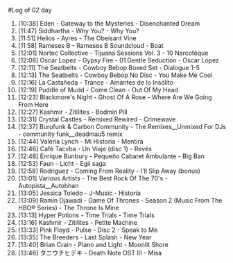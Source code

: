 #Log of 02 day

1. [10:38] Eden - Gateway to the Mysteries - Disenchanted Dream
1. [11:47] Siddhartha - Why You? - Why You?
1. [11:51] Helios - Ayres - The Obeisant Vine
1. [11:58] Rameses B - Rameses B Soundcloud - Boat
1. [12:01] Nortec Collective - Tijuana Sessions Vol. 3 - 10 Narcotéque
1. [12:08] Oscar Lopez - Gypsy Fire - 01.Gentle Seduction - Oscar Lopez
1. [12:11] The Seatbelts - Cowboy Bebop Boxed Set - Dialogue 1-5
1. [12:13] The Seatbelts - Cowboy Bebop No Disc - You Make Me Cool
1. [12:16] La Castañeda - Trance - Amantes de lo Insólito
1. [12:19] Puddle of Mudd - Come Clean - Out Of My Head
1. [12:23] Blackmore's Night - Ghost Of A Rose - Where Are We Going From Here
1. [12:27] Kashmir - Zitilites - Bodmin Pill
1. [12:31] Crystal Castles - Remixed Rewired - Crimewave
1. [12:37] Burufunk & Carbon Community - The Remixes__Unmixed For DJs - community funk__deadmau5 remix
1. [12:44] Valeria Lynch - Mi Historia - Mentira
1. [12:46] Café Tacvba - Un Viaje (disc 1) - Revés
1. [12:48] Enrique Bunbury - Pequeño Cabaret Ambulante - Big Ban
1. [12:53] Faun - Licht - Egil saga
1. [12:58] Rodriguez - Coming From Reality - I'll Slip Away (bonus)
1. [13:01] Various Artists - The Best Rock Of The 70's - Autopista__Autobhan
1. [13:05] Jessica Toledo - J-Music - Historia
1. [13:09] Ramin Djawadi - Game Of Thrones - Season 2 (Music From The HBO® Series) - The Throne Is Mine
1. [13:13] Hyper Potions - Time Trials - Time Trials
1. [13:16] Kashmir - Zitilites - Petite Machine
1. [13:33] Pink Floyd - Pulse - Disc 2 - Speak to Me
1. [13:35] The Breeders - Last Splash - New Year
1. [13:40] Brian Crain - Piano and Light - Moonlit Shore
1. [13:46] タニウチヒデキ - Death Note OST III - Misa
